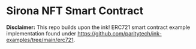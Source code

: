 # Sirona NFT Smart Contract

**Disclaimer:** This repo builds upon the ink! ERC721 smart contract example implementation
found under https://github.com/paritytech/ink-examples/tree/main/erc721.
